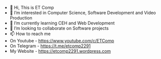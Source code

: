 - 👋 Hi, This is ET Comp
- 👀 I’m interested in Computer Science, Software Development and Video Production
- 🌱 I’m currently learning CEH and Web Development
- 💞️ I’m looking to collaborate on Software projects
- 📫 How to reach me
- On Youtube - https://www.youtube.com/c/ETComp
- On Telegram - https://t.me/etcomp2291
- My Website - https://etcomp2291.wordpress.com

<!---
ET-Hijack/ET-Hijack is a ✨ special ✨ repository because its `README.md` (this file) appears on your GitHub profile.
You can click the Preview link to take a look at your changes.
--->
